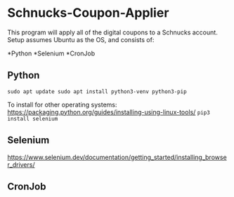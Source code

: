# Schnucks-Coupon-Applier

  This program will apply all of the digital coupons to a Schnucks account. Setup assumes Ubuntu as the OS, and consists of:

*Python
*Selenium
*CronJob

## Python
  `sudo apt update
  sudo apt install python3-venv python3-pip`
  
  To install for other operating systems: https://packaging.python.org/guides/installing-using-linux-tools/
  `pip3 install selenium`
## Selenium
  https://www.selenium.dev/documentation/getting_started/installing_browser_drivers/
## CronJob
